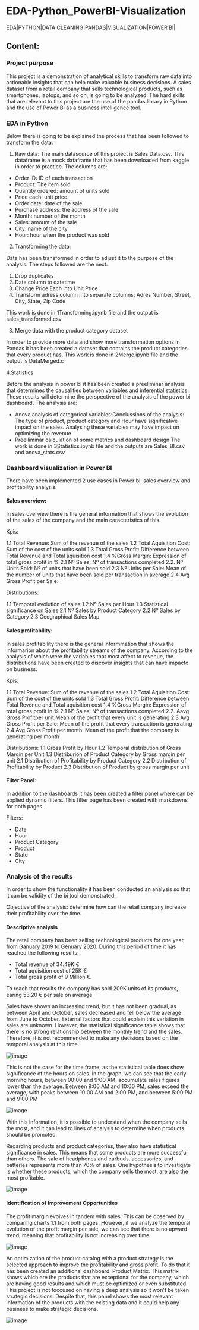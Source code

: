 # EDA-Python_PowerBI-Visualization
EDA|PYTHON|DATA CLEANING|PANDAS|VISUALIZATION|POWER BI|

## Content:
### Project purpose
This project is a demonstration of analytical skills to transform raw data into actionable insights that can help make valuable business decisions. A sales dataset from a retail company that sells technological products, such as smartphones, laptops, and so on, is going to be analyzed. The hard skills that are relevant to this project are the use of the pandas library in Python and the use of Power BI as a business intelligence tool.

### EDA in Python
Below there is going to be explained the process that has been followed to transform the data:

1. Raw data:
The main datasource of this project is Sales Data.csv. This dataframe is a mock dataframe that has been downloaded from kaggle in order to practice. The columns are:
- Order ID: ID of each transaction
- Product: The item sold
- Quantity ordered: amount of units sold
- Price each: unit price
- Order date: date of the sale
- Purchase address: the address of the sale
- Month: number of the month
- Sales: amount of the sale
- City: name of the city
- Hour: hour when the product was sold
2. Transforming the data:

  Data has been transformed in order to adjust it to the purpose of the analysis. The steps followed are the next:
  
1. Drop duplicates
2. Date column to datetime
3. Change Price Each into Unit Price
4. Transform adress column into separate columns: Adres Number, Street, City, State, Zip Code

This work is done in 1Transforming.ipynb file and the output is sales_transformed.csv

3. Merge data with the product category dataset

In order to provide more data and show more transformation options in Pandas it has been created a dataset that contains the product categories that every product has.
This work is done in 2Merge.ipynb file and the output is DataMerged.c

4.Statistics

Before the analysis in power bi it has been created a preeliminar analysis that determines the causalities between variables and inferential statistics. These results will determine the perspective of the analysis of the power bi dashboard.
The analysis are:
- Anova analysis of categorical variables:Conclussions of the analysis: The type of product, product category and Hour have significative impact on the sales. Analysing these variables may have impact on optimizing the revenue
- Preelliminar calculation of some metrics and dashboard design
The work is done in 3Statistics.ipynb file and the outputs are Sales_BI.csv and anova_stats.csv

### Dashboard visualization in Power BI

There have been implemented 2 use cases in Power bi: sales overview and profitability analysis.

#### Sales overview:

In sales overview there is the general information that shows the evolution of the sales of the company and the main caracteristics of this.

Kpis: 

1.1 Total Revenue: Sum of the revenue of the sales
1.2 Total Aquisition Cost: Sum of the cost of the units sold
1.3 Total Gross Profit: Difference between Total Revenue and Total aquisition cost
1.4 %Gross Margin: Expression of total gross profit in %
2.1 Nº Sales: Nº of transactions completed
2.2. Nº Units Sold: Nº of units that have been sold
2.3 Nº Units per Sale: Mean of the number of units that have been sold per transaction in average
2.4 Avg Gross Profit per Sale:

Distributions:

1.1 Temporal evolution of sales
1.2 Nº Sales per Hour
1.3 Statistical significance on Sales
2.1 Nº Sales by Product Category
2.2 Nº Sales by Category
2.3 Geographical Sales Map

#### Sales profitability:

In sales profitability there is the general informmation that shows the informarion about the profitability streams of the company. According to the analysis of which were the variables that most affect to revenue, the distributions have been created to discover insights that can have impacto on business.

Kpis:

1.1 Total Revenue: Sum of the revenue of the sales
1.2 Total Aquisition Cost: Sum of the cost of the units sold
1.3 Total Gross Profit: Difference between Total Revenue and Total aquisition cost
1.4 %Gross Margin: Expression of total gross profit in %
2.1 Nº Sales: Nº of transactions completed
2.2. Aavg Gross Profitper unit:Mean of the profit that every unit is generating
2.3 Avg Gross Profit per Sale: Mean of the profit that every transaction is generating
2.4 Avg Gross Profit per month: Mean of the profit that the company is generating per month

Distributions:
1.1 Gross Profit by Hour
1.2 Temporal distribution of Gross Margin per Unit
1.3 Distriburion of Product Category by Gross margin per unit
2.1 Distribution of Profitability by Product Category
2.2 Distribution of Profitability by Product
2.3 Distribution of Product by gross margin per unit


#### Filter Panel:

In addition to the dashboards it has been created a filter panel where can be applied dynamic filters. This filter page has been created with markdowns for both pages.

Filters:

- Date
- Hour
- Product Category
- Product
- State
- City


### Analysis of the results

In order to show the functionality it has been conducted an analysis so that it can be validity of the bi tool demonstrated.


Objective of the analysis: determine how can the retail company increase their profitability over the time.

#### Descriptive analysis

The retail company has been selling technological products for one year, from Ganuary 2019 to Genuary 2020. During this period of time it has reached the following results:

- Total revenue of 34.49K €
- Total aquisition cost of 25K €
- Total gross profit of 9 Million €.
  
To reach that results the company has sold 209K units of its products, earing 53,20 € per sale on average

Sales have shown an increasing trend, but it has not been gradual, as between April and October, sales decreased and fell below the average from June to October. External factors that could explain this variation in sales are unknown. However, the statistical significance table shows that there is no strong relationship between the monthly trend and the sales. Therefore, it is not recommended to make any decisions based on the temporal analysis at this time.

![image](https://github.com/user-attachments/assets/6ae60222-6251-4eb1-87be-e8873d02b3a6)


This is not the case for the time frame, as the statistical table does show significance of the hours on sales. In the graph, we can see that the early morning hours, between 00:00 and 9:00 AM, accumulate sales figures lower than the average. Between 9:00 AM and 10:00 PM, sales exceed the average, with peaks between 10:00 AM and 2:00 PM, and between 5:00 PM and 9:00 PM

![image](https://github.com/user-attachments/assets/35cd16d5-11c8-41f4-9509-e1a87629d767)

With this information, it is possible to understand when the company sells the most, and it can lead to lines of analysis to determine when products should be promoted.

Regarding products and product categories, they also have statistical significance in sales. This means that some products are more successful than others. The sale of headphones and earbuds, accessories, and batteries represents more than 70% of sales. One hypothesis to investigate is whether these products, which the company sells the most, are also the most profitable.

![image](https://github.com/user-attachments/assets/177ee81b-4031-43e2-b036-d8138044f5f9)



#### Identification of Improvement Opportunities

The profit margin evolves in tandem with sales. This can be observed by comparing charts 1.1 from both pages. However, if we analyze the temporal evolution of the profit margin per sale, we can see that there is no upward trend, meaning that profitability is not increasing over time.

![image](https://github.com/user-attachments/assets/0632ee27-4175-403e-b239-a432f5adec9a)

An optimization of the product catalog with a product strategy is the selected approach to improve the profitability and gross profit. To do that it has been created an additional dashboard: Product Matrix. This matrix shows which are the products that are exceptional for the company, which are having good results and which must be optimized or even substituted. This project is not foccused on having a deep analysis so it won't be taken strategic decisions. Despite that, this panel shows the most relevant information of the products with the existing data and it could help any business to make strategic decisions.

![image](https://github.com/user-attachments/assets/286c2d9f-7b81-412a-8a57-a67ad6f072dc)


